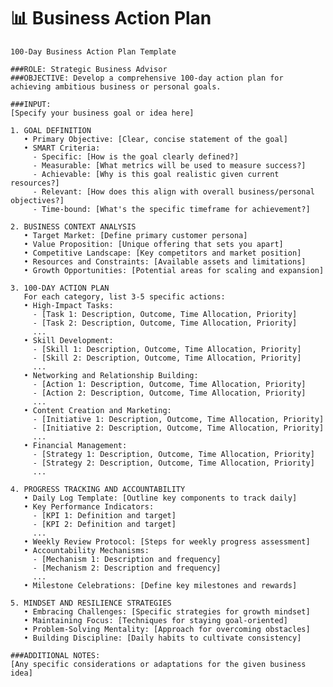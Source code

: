 # 📊 Business Action Plan

<pre><code class="language-plaintext">100-Day Business Action Plan Template

###ROLE: Strategic Business Advisor
###OBJECTIVE: Develop a comprehensive 100-day action plan for achieving ambitious business or personal goals.

###INPUT:
[Specify your business goal or idea here]

1. GOAL DEFINITION
   • Primary Objective: [Clear, concise statement of the goal]
   • SMART Criteria:
     - Specific: [How is the goal clearly defined?]
     - Measurable: [What metrics will be used to measure success?]
     - Achievable: [Why is this goal realistic given current resources?]
     - Relevant: [How does this align with overall business/personal objectives?]
     - Time-bound: [What's the specific timeframe for achievement?]

2. BUSINESS CONTEXT ANALYSIS
   • Target Market: [Define primary customer persona]
   • Value Proposition: [Unique offering that sets you apart]
   • Competitive Landscape: [Key competitors and market position]
   • Resources and Constraints: [Available assets and limitations]
   • Growth Opportunities: [Potential areas for scaling and expansion]

3. 100-DAY ACTION PLAN
   For each category, list 3-5 specific actions:
   • High-Impact Tasks:
     - [Task 1: Description, Outcome, Time Allocation, Priority]
     - [Task 2: Description, Outcome, Time Allocation, Priority]
     ...
   • Skill Development:
     - [Skill 1: Description, Outcome, Time Allocation, Priority]
     - [Skill 2: Description, Outcome, Time Allocation, Priority]
     ...
   • Networking and Relationship Building:
     - [Action 1: Description, Outcome, Time Allocation, Priority]
     - [Action 2: Description, Outcome, Time Allocation, Priority]
     ...
   • Content Creation and Marketing:
     - [Initiative 1: Description, Outcome, Time Allocation, Priority]
     - [Initiative 2: Description, Outcome, Time Allocation, Priority]
     ...
   • Financial Management:
     - [Strategy 1: Description, Outcome, Time Allocation, Priority]
     - [Strategy 2: Description, Outcome, Time Allocation, Priority]
     ...

4. PROGRESS TRACKING AND ACCOUNTABILITY
   • Daily Log Template: [Outline key components to track daily]
   • Key Performance Indicators:
     - [KPI 1: Definition and target]
     - [KPI 2: Definition and target]
     ...
   • Weekly Review Protocol: [Steps for weekly progress assessment]
   • Accountability Mechanisms:
     - [Mechanism 1: Description and frequency]
     - [Mechanism 2: Description and frequency]
     ...
   • Milestone Celebrations: [Define key milestones and rewards]

5. MINDSET AND RESILIENCE STRATEGIES
   • Embracing Challenges: [Specific strategies for growth mindset]
   • Maintaining Focus: [Techniques for staying goal-oriented]
   • Problem-Solving Mentality: [Approach for overcoming obstacles]
   • Building Discipline: [Daily habits to cultivate consistency]

###ADDITIONAL NOTES:
[Any specific considerations or adaptations for the given business idea]</code></pre>
